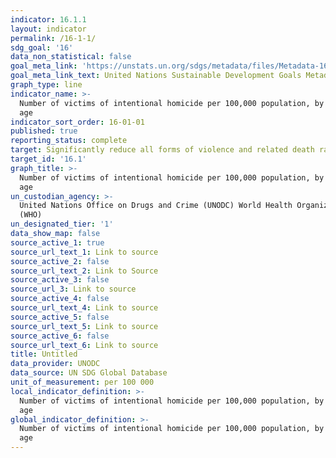 ```yaml
---
indicator: 16.1.1
layout: indicator
permalink: /16-1-1/
sdg_goal: '16'
data_non_statistical: false
goal_meta_link: 'https://unstats.un.org/sdgs/metadata/files/Metadata-16-01-01.pdf '
goal_meta_link_text: United Nations Sustainable Development Goals Metadata (PDF 222 KB)
graph_type: line
indicator_name: >-
  Number of victims of intentional homicide per 100,000 population, by sex and
  age
indicator_sort_order: 16-01-01
published: true
reporting_status: complete
target: Significantly reduce all forms of violence and related death rates everywhere
target_id: '16.1'
graph_title: >-
  Number of victims of intentional homicide per 100,000 population, by sex and
  age
un_custodian_agency: >-
  United Nations Office on Drugs and Crime (UNODC) World Health Organization
  (WHO)
un_designated_tier: '1'
data_show_map: false
source_active_1: true
source_url_text_1: Link to source
source_active_2: false
source_url_text_2: Link to Source
source_active_3: false
source_url_3: Link to source
source_active_4: false
source_url_text_4: Link to source
source_active_5: false
source_url_text_5: Link to source
source_active_6: false
source_url_text_6: Link to source
title: Untitled
data_provider: UNODC
data_source: UN SDG Global Database
unit_of_measurement: per 100 000
local_indicator_definition: >-
  Number of victims of intentional homicide per 100,000 population, by sex and
  age
global_indicator_definition: >-
  Number of victims of intentional homicide per 100,000 population, by sex and
  age
---
```

